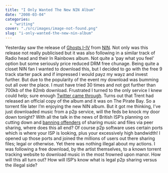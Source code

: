 ```yaml
---
title: "I Only Wanted The New NIN Album"
date: "2008-03-04"
categories: 
  - "writing"
cover: "./src/images/image-not-found.png"
slug: "i-only-wanted-the-new-nin-album"
---
```


Yesterday saw the release of [Ghosts I-IV](http://ghosts.nin.com/) from [NIN](http://nin.com/). Not only was this release not really publicised but it was also following in a similar track of Radio head and their In Rainbows album. Not quite a ‘pay what you feel’ option but some seriously price reduced DRM free chunage. Being quite a closet NIN fan I wanted to download this, but I decided to go with the free 9 track starter pack and if impressed I would payz my wayz and invest further. But due to the popularity of the event my download was bumming out all over the place. I must have tried 30 times and not got further than 700kb of the 82mb download. Frustrated I turned to the only service I knew could help; sure enough [Twitter came through](http://twitter.com/evansims/statuses/766160910). Turns out that Trent had released an official copy of the album and it was on The Pirate Bay. So a torrent file later I’m enjoying the new NIN album. But it got me thinking, I’ve just downloaded music from a p2p service, will the feds be knock my door down tonight? With all the talk in the news of British ISP’s planning on cutting down and [banning offenders](http://news.bbc.co.uk/1/hi/business/7240234.stm) of sharing music and files via peer sharing, where does this all end? Of course p2p software uses certain ports which is where your ISP is looking, plus your excessively high bandwidth! I opened up those ports and joined the millions of users out there sharing files; legal or otherwise. Yet there was nothing illegal about my actions. I was following a free download, by the artist themselves, to a known torrent tracking website to download music in the most frowned upon manor. How will this all turn out? How will ISP’s know what is legal p2p sharing versus the illegal side?
